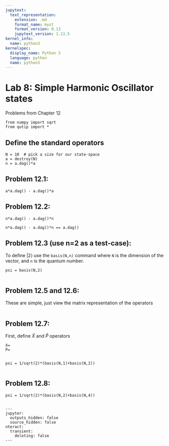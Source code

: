 ```yaml
---
jupytext:
  text_representation:
    extension: .md
    format_name: myst
    format_version: 0.13
    jupytext_version: 1.11.5
kernel_info:
  name: python3
kernelspec:
  display_name: Python 3
  language: python
  name: python3
---
```


# Lab 8: Simple Harmonic Oscillator states
Problems from Chapter 12

```{code-cell} ipython3
from numpy import sqrt
from qutip import *
```

## Define the standard operators

```{code-cell} ipython3
N = 10  # pick a size for our state-space
a = destroy(N)
n = a.dag()*a
```

## Problem 12.1:

```{code-cell} ipython3
a*a.dag() - a.dag()*a
```

## Problem 12.2:

```{code-cell} ipython3
n*a.dag() - a.dag()*n
```

```{code-cell} ipython3
n*a.dag() - a.dag()*n == a.dag()
```

## Problem 12.3 (use n=2 as a test-case):
To define $|2\rangle$ use the `basis(N,n)` command where `N` is the dimension of the vector, and `n` is the quantum number.

```{code-cell} ipython3
psi = basis(N,2)
```

```{code-cell} ipython3

```

## Problem 12.5 and 12.6:
These are simple, just view the matrix representation of the operators

```{code-cell} ipython3

```

## Problem 12.7:
First, define $\hat{X}$ and $\hat{P}$ operators

```
X=
P=
```

```{code-cell} ipython3

```

```{code-cell} ipython3
psi = 1/sqrt(2)*(basis(N,1)+basis(N,2))
```

```{code-cell} ipython3

```

## Problem 12.8:

```{code-cell} ipython3
psi = 1/sqrt(2)*(basis(N,2)+basis(N,4))
```

```{code-cell} ipython3

```

```{code-cell} ipython3
---
jupyter:
  outputs_hidden: false
  source_hidden: false
nteract:
  transient:
    deleting: false
---

```
